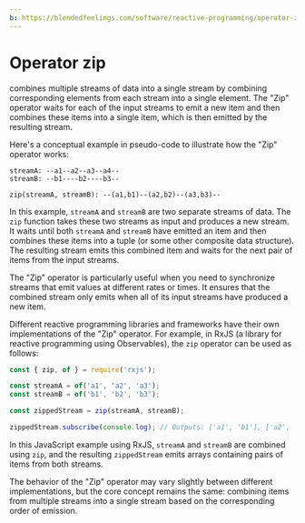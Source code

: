 ```yaml
---
b: https://blendedfeelings.com/software/reactive-programming/operator-zip.md
---
```


# Operator zip 
combines multiple streams of data into a single stream by combining corresponding elements from each stream into a single element. The "Zip" operator waits for each of the input streams to emit a new item and then combines these items into a single item, which is then emitted by the resulting stream.

Here's a conceptual example in pseudo-code to illustrate how the "Zip" operator works:

```pseudo
streamA: --a1--a2--a3--a4--
streamB: --b1----b2----b3--

zip(streamA, streamB): --(a1,b1)--(a2,b2)--(a3,b3)--
```

In this example, `streamA` and `streamB` are two separate streams of data. The `zip` function takes these two streams as input and produces a new stream. It waits until both `streamA` and `streamB` have emitted an item and then combines these items into a tuple (or some other composite data structure). The resulting stream emits this combined item and waits for the next pair of items from the input streams.

The "Zip" operator is particularly useful when you need to synchronize streams that emit values at different rates or times. It ensures that the combined stream only emits when all of its input streams have produced a new item.

Different reactive programming libraries and frameworks have their own implementations of the "Zip" operator. For example, in RxJS (a library for reactive programming using Observables), the `zip` operator can be used as follows:

```javascript
const { zip, of } = require('rxjs');

const streamA = of('a1', 'a2', 'a3');
const streamB = of('b1', 'b2', 'b3');

const zippedStream = zip(streamA, streamB);

zippedStream.subscribe(console.log); // Outputs: ['a1', 'b1'], ['a2', 'b2'], ['a3', 'b3']
```

In this JavaScript example using RxJS, `streamA` and `streamB` are combined using `zip`, and the resulting `zippedStream` emits arrays containing pairs of items from both streams.

The behavior of the "Zip" operator may vary slightly between different implementations, but the core concept remains the same: combining items from multiple streams into a single stream based on the corresponding order of emission.